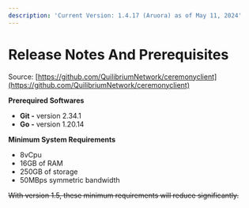 ```yaml
---
description: 'Current Version: 1.4.17 (Aruora) as of May 11, 2024'
---
```


# Release Notes And Prerequisites

Source: [https://github.com/QuilibriumNetwork/ceremonyclient](https://github.com/QuilibriumNetwork/ceremonyclient)

**Prerequired Softwares**

* **Git -** version 2.34.1
* **Go -** version 1.20.14

**Minimum System Requirements**

* 8vCpu
* 16GB of RAM
* 250GB of storage
* 50MBps symmetric bandwidth

~~With version 1.5, these minimum requirements will reduce significantly.~~
